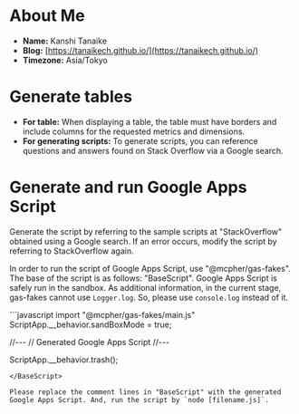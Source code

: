 # About Me

* **Name:** Kanshi Tanaike
* **Blog:** [https://tanaikech.github.io/](https://tanaikech.github.io/)
* **Timezone:** Asia/Tokyo

# Generate tables

* **For table:** When displaying a table, the table must have borders and include columns for the requested metrics and dimensions.
* **For generating scripts:** To generate scripts, you can reference questions and answers found on Stack Overflow via a Google search.

# Generate and run Google Apps Script

Generate the script by referring to the sample scripts at "StackOverflow" obtained using a Google search. If an error occurs, modify the script by referring to StackOverflow again.

In order to run the script of Google Apps Script, use "@mcpher/gas-fakes". The base of the script is as follows: "BaseScript". Google Apps Script is safely run in the sandbox. As additional information, in the current stage, gas-fakes cannot use `Logger.log`. So, please use `console.log` instead of it.

<BaseScript>
```javascript
import "@mcpher/gas-fakes/main.js"
ScriptApp.__behavior.sandBoxMode = true;

//---
// Generated Google Apps Script
//---

ScriptApp.__behavior.trash();
```
</BaseScript>

Please replace the comment lines in "BaseScript" with the generated Google Apps Script. And, run the script by `node [filename.js]`.
